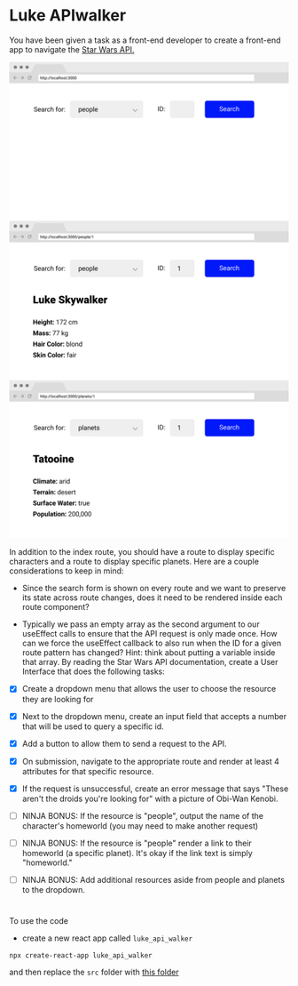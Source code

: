 # Luke APIwalker

You have been given a task as a front-end developer to create a front-end app to navigate the [Star Wars API.](https://swapi.dev)

![](img.png)
![](img2.png)
![](img3.png)



In addition to the index route, you should have a route to display specific characters and a route to display specific planets. Here are a couple considerations to keep in mind:

- Since the search form is shown on every route and we want to preserve its state across route changes, does it need to be rendered inside each route component?

- Typically we pass an empty array as the second argument to our useEffect calls to ensure that the API request is only made once. How can we force the useEffect callback to also run when the ID for a given route pattern has changed? Hint: think about putting a variable inside that array.
By reading the Star Wars API documentation, create a User Interface that does the following tasks:

- [x] Create a dropdown menu that allows the user to choose the resource they are looking for

- [x] Next to the dropdown menu, create an input field that accepts a number that will be used to query a specific id.

- [x] Add a button to allow them to send a request to the API.

- [x] On submission, navigate to the appropriate route and render at least 4 attributes for that specific resource.

- [x] If the request is unsuccessful, create an error message that says "These aren't the droids you're looking for" with a picture of Obi-Wan Kenobi.

- [ ] NINJA BONUS: If the resource is "people", output the name of the character's homeworld (you may need to make another request)

- [ ] NINJA BONUS: If the resource is "people" render a link to their homeworld (a specific planet). It's okay if the link text is simply "homeworld."

- [ ] NINJA BONUS: Add additional resources aside from people and planets to the dropdown.

#

To use the code
- create a new react app called ``luke_api_walker`` 

```
npx create-react-app luke_api_walker
```

and then replace the ``src`` folder with [this folder]() 